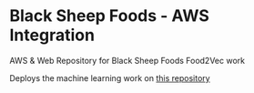 # Black Sheep Foods - AWS Integration
AWS & Web Repository for Black Sheep Foods Food2Vec work

Deploys the machine learning work on [this repository](www.github.com/bcatoto/bsf)
